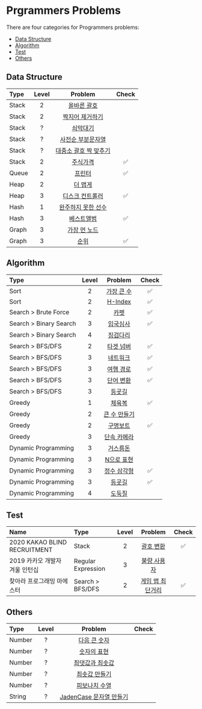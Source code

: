 Prgrammers Problems
=====================

There are four categories for Programmers problems:

- [Data Structure](#data-structure)
- [Algorithm](#algorithm)
- [Test](#test)
- [Others](#others)

## Data Structure

| Type | Level | Problem | Check |
|:-|:-:|:-:|:-:|
| Stack | 2 | [올바른 괄호](ds/stack/right_parenthesis.ipynb) |  |
| Stack | 2 | [짝지어 제거하기](ds/stack/pair_removal.ipynb) |  |
| Stack | ? | [쇠막대기](ds/stack/iron_pipe.ipynb) |  |
| Stack | ? | [사전순 부분문자열](ds/stack/alphabetical_part_string.ipynb) |  |
| Stack | ? | [대중소 괄호 짝 맞추기](ds/stack/matching_parenthesis.ipynb) |  |
| Stack | 2 | [주식가격](ds/stack/stock_price.ipynb) | ✅ |
| Queue | 2 | [프린터](ds/queue/printer.ipynb) | ✅ |
| Heap | 2 | [더 맵게](ds/heap/more_spicy.ipynb) |  |
| Heap | 3 | [디스크 컨트롤러](ds/heap/disk_controller.ipynb) | ✅ |
| Hash | 1 | [완주하지 못한 선수](ds/hash/incomplete_player.ipynb) |  |
| Hash | 3 | [베스트앨범](ds/hash/best_album.ipynb) | ✅ |
| Graph | 3 | [가장 먼 노드](ds/graph/furthest_node.ipynb) |  |
| Graph | 3 | [순위](ds/graph/rank.ipynb) | ✅ |


## Algorithm

| Type | Level | Problem | Check |
|:-|:-:|:-:|:-:|
| Sort | 2 | [가장 큰 수](algo/sort/the_biggest_number.ipynb) | ✅ |
| Sort | 2 | [H-Index](algo/sort/h-index.ipynb) | ✅ |
| Search > Brute Force | 2 | [카펫](algo/search/brute_force/carpet.ipynb) | ✅ |
| Search > Binary Search | 3 | [입국심사](algo/search/binary_search/immigration.ipynb) | ✅ |
| Search > Binary Search | 4 | [징검다리](algo/search/binary_search/stepping_stone.ipynb) |  |
| Search > BFS/DFS | 2 | [타겟 넘버](algo/search/bfs_dfs/target_number.ipynb) | ✅ |
| Search > BFS/DFS | 3 | [네트워크](algo/search/bfs_dfs/network.ipynb) | ✅ |
| Search > BFS/DFS | 3 | [여행 경로](algo/search/bfs_dfs/travel_route.ipynb) | ✅ |
| Search > BFS/DFS | 3 | [단어 변환](algo/search/bfs_dfs/word_change.ipynb) | ✅ |
| Search > BFS/DFS | 3 | [등굣길](algo/search/bfs_dfs/way_to_school.ipynb) |  |
| Greedy | 1 | [체육복](algo/greedy/gym_suit.ipynb) | ✅ |
| Greedy | 2 | [큰 수 만들기](algo/greedy/creating_big_number.ipynb) |  |
| Greedy | 2 | [구명보트](algo/greedy/lifeboat.ipynb) | ✅ |
| Greedy | 3 | [단속 카메라](algo/greedy/speed_camera.ipynb) |  |
| Dynamic Programming | 3 | [거스름돈](algo/dp/change.ipynb) |  |
| Dynamic Programming | 3 | [N으로 표현](algo/dp/n_representation.ipynb) |  |
| Dynamic Programming | 3 | [정수 삼각형](algo/dp/integer_triangle.ipynb) | ✅ |
| Dynamic Programming | 3 | [등굣길](algo/dp/way_to_school.ipynb) | ✅ |
| Dynamic Programming | 4 | [도둑질](algo/dp/theft.ipynb) |  |

## Test

| Name | Type | Level | Problem | Check |
|:-|:-|:-:|:-:|:-:|
| 2020 KAKAO BLIND RECRUITMENT | Stack | 2 | [괄호 변환](test/kakao_blind/2020/change_parenthesis.ipynb) | ✅ |
| 2019 카카오 개발자 겨울 인턴십 | Regular Expression | 3 | [불량 사용자](test/kakao_intern/2019/winter/bad_user.ipynb) |  |
| 찾아라 프로그래밍 마에스터 | Search > BFS/DFS | 2 | [게임 맵 최단거리](algo/search/bfs_dfs/shortest_path_in_game_map.ipynb) | ✅ |

## Others

| Type | Level | Problem | Check |
|:-|:-:|:-:|:-:|
| Number | ? | [다음 큰 숫자](number/next_bigger_number.ipynb) |  |
| Number | ? | [숫자의 표현](number/representation_of_number.ipynb) |  |
| Number | ? | [최댓값과 최솟값](number/max_and_min.ipynb) |  |
| Number | ? | [최솟값 만들기](number/make_min_num.ipynb) |  |
| Number | ? | [피보나치 수열](number/fibonacci_number.ipynb) |  |
| String | ? | [JadenCase 문자열 만들기](others/jadencase_string.ipynb) |  |
